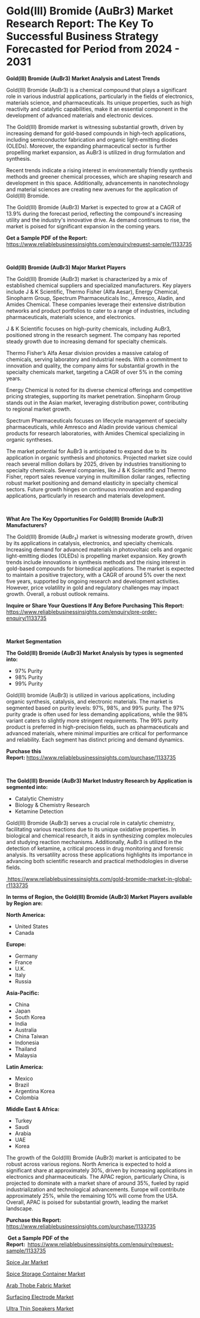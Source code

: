 <p><h1>Gold(III) Bromide (AuBr3) Market Research Report: The Key To Successful Business Strategy Forecasted for Period from 2024 - 2031</h1></p><p><strong>Gold(III) Bromide (AuBr3) Market Analysis and Latest Trends</strong></p>
<p><p>Gold(III) Bromide (AuBr3) is a chemical compound that plays a significant role in various industrial applications, particularly in the fields of electronics, materials science, and pharmaceuticals. Its unique properties, such as high reactivity and catalytic capabilities, make it an essential component in the development of advanced materials and electronic devices.</p><p>The Gold(III) Bromide market is witnessing substantial growth, driven by increasing demand for gold-based compounds in high-tech applications, including semiconductor fabrication and organic light-emitting diodes (OLEDs). Moreover, the expanding pharmaceutical sector is further propelling market expansion, as AuBr3 is utilized in drug formulation and synthesis.</p><p>Recent trends indicate a rising interest in environmentally friendly synthesis methods and greener chemical processes, which are shaping research and development in this space. Additionally, advancements in nanotechnology and material sciences are creating new avenues for the application of Gold(III) Bromide.</p><p>The Gold(III) Bromide (AuBr3) Market is expected to grow at a CAGR of 13.9% during the forecast period, reflecting the compound's increasing utility and the industry's innovative drive. As demand continues to rise, the market is poised for significant expansion in the coming years.</p></p>
<p><strong>Get a Sample PDF of the Report:&nbsp;</strong> <a href="https://www.reliablebusinessinsights.com/enquiry/request-sample/1133735?utm_campaign=48&utm_medium=2&utm_source=Github&utm_content=ia&utm_term=18122024&utm_id=goldiii-bromide-aubr3">https://www.reliablebusinessinsights.com/enquiry/request-sample/1133735</a></p>
<p>&nbsp;</p>
<p><strong>Gold(III) Bromide (AuBr3) Major Market Players</strong></p>
<p><p>The Gold(III) Bromide (AuBr3) market is characterized by a mix of established chemical suppliers and specialized manufacturers. Key players include J & K Scientific, Thermo Fisher (Alfa Aesar), Energy Chemical, Sinopharm Group, Spectrum Pharmaceuticals Inc., Amresco, Aladin, and Amides Chemical. These companies leverage their extensive distribution networks and product portfolios to cater to a range of industries, including pharmaceuticals, materials science, and electronics.</p><p>J & K Scientific focuses on high-purity chemicals, including AuBr3, positioned strong in the research segment. The company has reported steady growth due to increasing demand for specialty chemicals.</p><p>Thermo Fisher’s Alfa Aesar division provides a massive catalog of chemicals, serving laboratory and industrial needs. With a commitment to innovation and quality, the company aims for substantial growth in the specialty chemicals market, targeting a CAGR of over 5% in the coming years.</p><p>Energy Chemical is noted for its diverse chemical offerings and competitive pricing strategies, supporting its market penetration. Sinopharm Group stands out in the Asian market, leveraging distribution power, contributing to regional market growth.</p><p>Spectrum Pharmaceuticals focuses on lifecycle management of specialty pharmaceuticals, while Amresco and Aladin provide various chemical products for research laboratories, with Amides Chemical specializing in organic syntheses.</p><p>The market potential for AuBr3 is anticipated to expand due to its application in organic synthesis and photonics. Projected market size could reach several million dollars by 2025, driven by industries transitioning to specialty chemicals. Several companies, like J & K Scientific and Thermo Fisher, report sales revenue varying in multimillion dollar ranges, reflecting robust market positioning and demand elasticity in specialty chemical sectors. Future growth hinges on continuous innovation and expanding applications, particularly in research and materials development.</p></p>
<p>&nbsp;</p>
<p><strong>What Are The Key Opportunities For Gold(III) Bromide (AuBr3) Manufacturers?</strong></p>
<p><p>The Gold(III) Bromide (AuBr₃) market is witnessing moderate growth, driven by its applications in catalysis, electronics, and specialty chemicals. Increasing demand for advanced materials in photovoltaic cells and organic light-emitting diodes (OLEDs) is propelling market expansion. Key growth trends include innovations in synthesis methods and the rising interest in gold-based compounds for biomedical applications. The market is expected to maintain a positive trajectory, with a CAGR of around 5% over the next five years, supported by ongoing research and development activities. However, price volatility in gold and regulatory challenges may impact growth. Overall, a robust outlook remains.</p></p>
<p><strong>Inquire or Share Your Questions If Any Before Purchasing This Report:</strong> <a href="https://www.reliablebusinessinsights.com/enquiry/pre-order-enquiry/1133735?utm_campaign=48&utm_medium=2&utm_source=Github&utm_content=ia&utm_term=18122024&utm_id=goldiii-bromide-aubr3">https://www.reliablebusinessinsights.com/enquiry/pre-order-enquiry/1133735</a></p>
<p>&nbsp;</p>
<p><strong>Market Segmentation</strong></p>
<p><strong>The Gold(III) Bromide (AuBr3) Market Analysis by types is segmented into:</strong></p>
<p><ul><li>97% Purity</li><li>98% Purity</li><li>99% Purity</li></ul></p>
<p><p>Gold(III) bromide (AuBr3) is utilized in various applications, including organic synthesis, catalysis, and electronic materials. The market is segmented based on purity levels: 97%, 98%, and 99% purity. The 97% purity grade is often used for less demanding applications, while the 98% variant caters to slightly more stringent requirements. The 99% purity product is preferred in high-precision fields, such as pharmaceuticals and advanced materials, where minimal impurities are critical for performance and reliability. Each segment has distinct pricing and demand dynamics.</p></p>
<p><strong>Purchase this Report:&nbsp;</strong><a href="https://www.reliablebusinessinsights.com/purchase/1133735?utm_campaign=48&utm_medium=2&utm_source=Github&utm_content=ia&utm_term=18122024&utm_id=goldiii-bromide-aubr3">https://www.reliablebusinessinsights.com/purchase/1133735</a></p>
<p>&nbsp;</p>
<p><strong>The Gold(III) Bromide (AuBr3) Market Industry Research by Application is segmented into:</strong></p>
<p><ul><li>Catalytic Chemistry</li><li>Biology & Chemistry Research</li><li>Ketamine Detection</li></ul></p>
<p><p>Gold(III) Bromide (AuBr3) serves a crucial role in catalytic chemistry, facilitating various reactions due to its unique oxidative properties. In biological and chemical research, it aids in synthesizing complex molecules and studying reaction mechanisms. Additionally, AuBr3 is utilized in the detection of ketamine, a critical process in drug monitoring and forensic analysis. Its versatility across these applications highlights its importance in advancing both scientific research and practical methodologies in diverse fields.</p></p>
<p><a href="https://www.reliablebusinessinsights.com/gold-bromide-market-in-global-r1133735?utm_campaign=48&utm_medium=2&utm_source=Github&utm_content=ia&utm_term=18122024&utm_id=goldiii-bromide-aubr3">&nbsp;https://www.reliablebusinessinsights.com/gold-bromide-market-in-global-r1133735</a></p>
<p><strong>In terms of Region, the Gold(III) Bromide (AuBr3) Market Players available by Region are:</strong></p>
<p>
    <p> <strong> North America: </strong>
        <ul>
            <li>United States</li>
            <li>Canada</li>
        </ul>
        </p> 
    <p> <strong> Europe: </strong>
        <ul>
            <li>Germany</li>
            <li>France</li>
            <li>U.K.</li>
            <li>Italy</li>
            <li>Russia</li>
        </ul>
        </p> 
    <p> <strong> Asia-Pacific: </strong>
        <ul>
            <li>China</li>
            <li>Japan</li>
            <li>South Korea</li>
            <li>India</li>
            <li>Australia</li>
            <li>China Taiwan</li>
            <li>Indonesia</li>
            <li>Thailand</li>
            <li>Malaysia</li>
        </ul>
        </p> 
    <p> <strong> Latin America: </strong>
        <ul>
            <li>Mexico</li>
            <li>Brazil</li>
            <li>Argentina Korea</li>
            <li>Colombia</li>
        </ul>
        </p> 
    <p> <strong> Middle East & Africa: </strong>
        <ul>
            <li>Turkey</li>
            <li>Saudi</li>
            <li>Arabia</li>
            <li>UAE</li>
            <li>Korea</li>
        </ul>
    </p>
    </p>
<p><p>The growth of the Gold(III) Bromide (AuBr3) market is anticipated to be robust across various regions. North America is expected to hold a significant share at approximately 30%, driven by increasing applications in electronics and pharmaceuticals. The APAC region, particularly China, is projected to dominate with a market share of around 35%, fueled by rapid industrialization and technological advancements. Europe will contribute approximately 25%, while the remaining 10% will come from the USA. Overall, APAC is poised for substantial growth, leading the market landscape.</p></p>
<p><strong>Purchase this Report: </strong><a href="https://www.reliablebusinessinsights.com/purchase/1133735?utm_campaign=48&utm_medium=2&utm_source=Github&utm_content=ia&utm_term=18122024&utm_id=goldiii-bromide-aubr3">https://www.reliablebusinessinsights.com/purchase/1133735</a></p>
<p>&nbsp;<strong>Get a Sample PDF of the Report:&nbsp;&nbsp;</strong><a href="https://www.reliablebusinessinsights.com/enquiry/request-sample/1133735?utm_campaign=48&utm_medium=2&utm_source=Github&utm_content=ia&utm_term=18122024&utm_id=goldiii-bromide-aubr3">https://www.reliablebusinessinsights.com/enquiry/request-sample/1133735</a></p>
<p><strong></strong></p>
<p><p><a href="https://www.linkedin.com/pulse/spice-jar-market-overview-2024-2031-projected-12-cagr-growth-rmcfc?utm_campaign=48&utm_medium=2&utm_source=Github&utm_content=ia&utm_term=18122024&utm_id=goldiii-bromide-aubr3">Spice Jar Market</a></p><p><a href="https://www.linkedin.com/pulse/global-spice-storage-container-market-opportunities-challenges2024-iduxc?utm_campaign=48&utm_medium=2&utm_source=Github&utm_content=ia&utm_term=18122024&utm_id=goldiii-bromide-aubr3">Spice Storage Container Market</a></p><p><a href="https://www.linkedin.com/pulse/a-mkt-nova-vc8zf?utm_campaign=48&utm_medium=2&utm_source=Github&utm_content=ia&utm_term=18122024&utm_id=goldiii-bromide-aubr3">Arab Thobe Fabric Market</a></p><p><a href="https://www.linkedin.com/pulse/f-my-mkt-intel-xkfif?utm_campaign=48&utm_medium=2&utm_source=Github&utm_content=ia&utm_term=18122024&utm_id=goldiii-bromide-aubr3">Surfacing Electrode Market</a></p><p><a href="https://www.linkedin.com/pulse/ultra-thin-speakers-market-demand-revenue-growth-98-cagr-qnrye?utm_campaign=48&utm_medium=2&utm_source=Github&utm_content=ia&utm_term=18122024&utm_id=goldiii-bromide-aubr3">Ultra Thin Speakers Market</a></p></p>